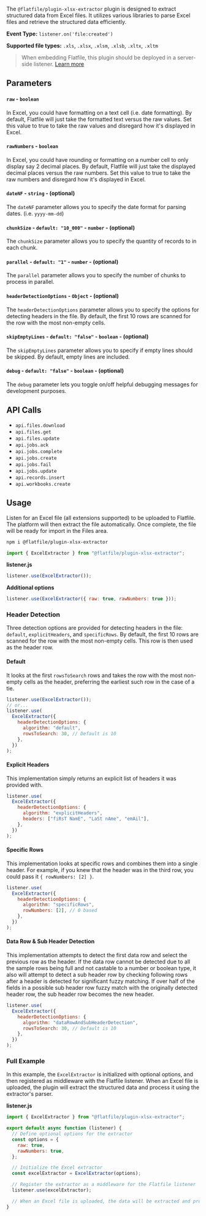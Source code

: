 <!-- START_INFOCARD -->

The `@flatfile/plugin-xlsx-extractor` plugin is designed to extract structured data from Excel files. It utilizes various libraries to parse Excel files and retrieve the structured data efficiently.

**Event Type:** 
`listener.on('file:created')`

**Supported file types:** 
`.xls`, `.xlsx`, `.xlsm`, `.xlsb`, `.xltx`, `.xltm`

<!-- END_INFOCARD -->


> When embedding Flatfile, this plugin should be deployed in a server-side listener. [Learn more](/docs/orchestration/listeners#listener-types)



## Parameters

#### `raw` - `boolean` 
In Excel, you could have formatting on a text cell (i.e. date formatting). By
default, Flatfile will just take the formatted text versus the raw values. Set
this value to true to take the raw values and disregard how it's displayed in
Excel.

#### `rawNumbers` - `boolean`
In Excel, you could have rounding or formatting on a number cell to only
display say 2 decimal places. By default, Flatfile will just take the
displayed decimal places versus the raw numbers. Set this value to true to
take the raw numbers and disregard how it's displayed in Excel.


#### `dateNF` - `string` - (optional)
The `dateNF` parameter allows you to specify the date format for parsing
dates. (i.e. `yyyy-mm-dd`)


#### `chunkSize` - `default: "10_000"` - `number` - (optional)
The `chunkSize` parameter allows you to specify the quantity of records to in
each chunk.


#### `parallel` - `default: "1"` - `number` - (optional)
The `parallel` parameter allows you to specify the number of chunks to process
in parallel.


#### `headerDetectionOptions` - `Object` - (optional)
The `headerDetectionOptions` parameter allows you to specify the options for
detecting headers in the file. By default, the first 10 rows are scanned for
the row with the most non-empty cells.


#### `skipEmptyLines` - `default: "false"` - `boolean` - (optional)
The `skipEmptyLines` parameter allows you to specify if empty lines should be
skipped. By default, empty lines are included.

#### `debug` - `default: "false"` - `boolean` - (optional)
The `debug` parameter lets you toggle on/off helpful debugging messages for
development purposes.



## API Calls

- `api.files.download`
- `api.files.get`
- `api.files.update`
- `api.jobs.ack`
- `api.jobs.complete`
- `api.jobs.create`
- `api.jobs.fail`
- `api.jobs.update`
- `api.records.insert`
- `api.workbooks.create`



## Usage

Listen for an Excel file (all extensions supported) to be uploaded to Flatfile. The platform will then extract the file automatically. Once complete, the file will be ready for import in the Files area.

```bash install
npm i @flatfile/plugin-xlsx-extractor
```

```js import
import { ExcelExtractor } from "@flatfile/plugin-xlsx-extractor";
```

**listener.js**

```js listener.js
listener.use(ExcelExtractor());
```

**Additional options**  

```js additional options
listener.use(ExcelExtractor({ raw: true, rawNumbers: true }));
```


### Header Detection

Three detection options are provided for detecting headers in the file: `default`, `explicitHeaders`, and `specificRows`. By default, the first 10 rows are scanned for the row with the most non-empty cells. This row is then used as the header row.

#### Default

It looks at the first `rowsToSearch` rows and takes the row
with the most non-empty cells as the header, preferring the earliest
such row in the case of a tie.

```js
listener.use(ExcelExtractor());
// or...
listener.use(
  ExcelExtractor({
    headerDetectionOptions: {
      algorithm: "default",
      rowsToSearch: 30, // Default is 10
    },
  })
);
```

#### Explicit Headers

This implementation simply returns an explicit list of headers it was provided with.

```js
listener.use(
  ExcelExtractor({
    headerDetectionOptions: {
      algorithm: "explicitHeaders",
      headers: ["fiRsT NamE", "LaSt nAme", "emAil"],
    },
  })
);
```

#### Specific Rows

This implementation looks at specific rows and combines them into a single header. For example, if you knew that the header was in the third row, you could pass it `{ rowNumbers: [2] }`.

```js
listener.use(
  ExcelExtractor({
    headerDetectionOptions: {
      algorithm: "specificRows",
      rowNumbers: [2], // 0 based
    },
  })
);
```

#### Data Row & Sub Header Detection

This implementation attempts to detect the first data row and select the previous
row as the header. If the data row cannot be detected due to all the sample
rows being full and not castable to a number or boolean type, it also will attempt
to detect a sub header row by checking following rows after a header is detected
for significant fuzzy matching. If over half of the fields in a possible sub header
row fuzzy match with the originally detected header row, the sub header row becomes
the new header.

```js
listener.use(
  ExcelExtractor({
    headerDetectionOptions: {
      algorithm: "dataRowAndSubHeaderDetection",
      rowsToSearch: 30, // Default is 10
    },
  })
);
```

### Full Example

In this example, the `ExcelExtractor` is initialized with optional options, and then registered as middleware with the Flatfile listener. When an Excel file is uploaded, the plugin will extract the structured data and process it using the extractor's parser.

**listener.js**

```js listener.js
import { ExcelExtractor } from "@flatfile/plugin-xlsx-extractor";

export default async function (listener) {
  // Define optional options for the extractor
  const options = {
    raw: true,
    rawNumbers: true,
  };

  // Initialize the Excel extractor
  const excelExtractor = ExcelExtractor(options);

  // Register the extractor as a middleware for the Flatfile listener
  listener.use(excelExtractor);

  // When an Excel file is uploaded, the data will be extracted and processed using the extractor's parser.
}
```